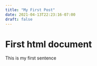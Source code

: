 ```yaml
---
title: "My First Post"
date: 2021-04-13T22:23:16-07:00
draft: false
---
```


<!DOCTYPE html>
<h1>First html document</h1>

<!-- Add a bit of text -->
<p>This is my first sentence</p>
